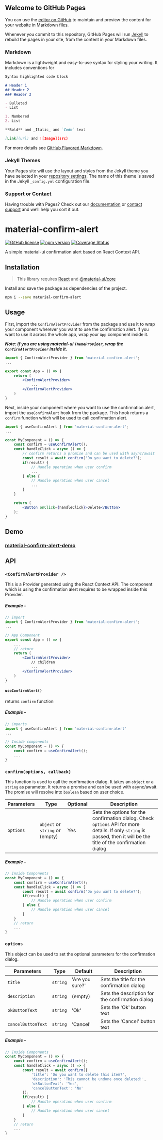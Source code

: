 ## Welcome to GitHub Pages

You can use the [editor on GitHub](https://github.com/anaekin/material-confirm-alert/edit/gh-pages/index.md) to maintain and preview the content for your website in Markdown files.

Whenever you commit to this repository, GitHub Pages will run [Jekyll](https://jekyllrb.com/) to rebuild the pages in your site, from the content in your Markdown files.

### Markdown

Markdown is a lightweight and easy-to-use syntax for styling your writing. It includes conventions for

```markdown
Syntax highlighted code block

# Header 1
## Header 2
### Header 3

- Bulleted
- List

1. Numbered
2. List

**Bold** and _Italic_ and `Code` text

[Link](url) and ![Image](src)
```

For more details see [GitHub Flavored Markdown](https://guides.github.com/features/mastering-markdown/).

### Jekyll Themes

Your Pages site will use the layout and styles from the Jekyll theme you have selected in your [repository settings](https://github.com/anaekin/material-confirm-alert/settings/pages). The name of this theme is saved in the Jekyll `_config.yml` configuration file.

### Support or Contact

Having trouble with Pages? Check out our [documentation](https://docs.github.com/categories/github-pages-basics/) or [contact support](https://support.github.com/contact) and we’ll help you sort it out.
# material-confirm-alert

[![GitHub license](https://img.shields.io/github/license/anaekin/material-confirm-alert)](https://github.com/anaekin/material-confirm-alert/blob/master/LICENSE) [![npm version](https://img.shields.io/npm/v/material-confirm-alert)](https://www.npmjs.com/package/material-confirm-alert) [![Coverage Status](https://img.shields.io/coveralls/github/anaekin/material-confirm-alert)](https://coveralls.io/github/anaekin/material-confirm-alert?branch=master)

A simple material-ui confirmation alert based on React Context API.

## Installation

> This library requires [React](https://reactjs.org/) and [@material-ui/core](https://www.npmjs.com/package/@material-ui/core)

Install and save the package as dependencies of the project.

```sh
npm i --save material-confirm-alert
```

## Usage

First, import the `ConfirmAlertProvider` from the package and use it to wrap your component wherever you want to use the confirmation alert.
If you want to use it across the whole app, wrap your `App` component inside it.

**_Note: If you are using material-ui `ThemeProvider`, wrap the `ConfirmAlertProvider` inside it._**

```jsx
import { ConfirmAlertProvider } from 'material-confirm-alert';
...

export const App = () => {
    return (
        <ConfirmAlertProvider>
            ...
        </ConfirmAlertProvider>
    )
}
```

Next, inside your component where you want to use the confirmation alert, import the `useConfirmAlert` hook from the package. This hook returns a `confirm` function which will be used to call confirmation alert.

```jsx
import { useConfirmAlert } from 'material-confirm-alert';
...

const MyComponent = () => {
    const confirm = useConfirmAlert();
    const handleClick = async () => {
        // confirm returns a promise and can be used with async/await
        const result = await confirm('Do you want to delete?');
        if(result) {
            // Handle operation when user confirm
            ...
        } else {
            // Handle operation when user cancel
            ...
        }
    }

    return (
        <Button onClick={handleClick}>Delete</Button>
    );
}
```

## Demo

### [material-confirm-alert-demo](https://codesandbox.io/s/material-confirm-alert-demo-30801?file=/src/App.js)

## API

### `<ConfirmAlertProvider />`

This is a Provider generated using the React Context API. The component which is using the confirmation alert requires to be wrapped inside this Provider.

##### Example -

```jsx
// Import
import { ConfirmAlertProvider } from 'material-confirm-alert';
...

// App Component
export const App = () => {
    ...
    // return
    return (
        <ConfirmAlertProvider>
            // children
            ...
        </ConfirmAlertProvider>
    )
}
```

#### `useConfirmAlert()`

returns `confirm` function

##### Example -

```jsx
// imports
import { useConfirmAlert } from 'material-confirm-alert'
...

// Inside components
const MyComponent = () => {
    const confirm = useConfirmAlert();
    ...
}
```

### `confirm(options, callback)`

This function is used to call the confirmation dialog. It takes an `object` or a `string` as parameter.
It returns a promise and can be used with async/await. The promise will resolve into `boolean` based on user choice.

| Parameters | Type                            | Optional | Description                                                                                                                                                           |
| ---------- | ------------------------------- | -------- | --------------------------------------------------------------------------------------------------------------------------------------------------------------------- |
| `options`  | `object` or `string` or (empty) | Yes      | Sets the options for the confirmation dialog. Check `options` API for more details. If only `string` is passed, then it will be the title of the confirmation dialog. |

##### Example -

```jsx
// Inside Components
const MyComponent = () => {
    const confirm = useConfirmAlert();
    const handleClick = async () => {
        const result = await confirm('Do you want to delete?');
        if(result) {
            // Handle operation when user confirm
        } else {
            // Handle operation when user cancel
        }
    }
    // return
    ...
}
```

### `options`

This object can be used to set the optional parameters for the confirmation dialog.

| Parameters         | Type     | Default         | Description                                      |
| ------------------ | -------- | --------------- | ------------------------------------------------ |
| `title`            | `string` | 'Are you sure?' | Sets the title for the confirmation dialog       |
| `description`      | `string` | (empty)         | Sets the description for the confirmation dialog |
| `okButtonText`     | `string` | 'Ok'            | Sets the 'Ok' button text                        |
| `cancelButtonText` | `string` | 'Cancel'        | Sets the 'Cancel' button text                    |

##### Example -

```jsx
// Inside Components
const MyComponent = () => {
    const confirm = useConfirmAlert();
    const handleClick = async () => {
        const result = await confirm({
            'title': 'Do you want to delete this item?',
            'description': 'This cannot be undone once deleted!',
            'okButtonText': 'Yes',
            'cancelButtonText': 'No'
        });
        if(result) {
            // Handle operation when user confirm
        } else {
            // Handle operation when user cancel
        }
    }
    // return
    ...
}
```

